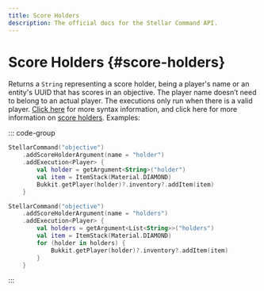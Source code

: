 ```yaml
---
title: Score Holders
description: The official docs for the Stellar Command API.
---
```


# Score Holders {#score-holders}

Returns a `String` representing a score holder, being a player's name or an entity's UUID that has scores in an objective. The player name doesn’t need to belong to an actual player. The executions only run when there is a valid player. [Click here](https://minecraft.wiki/w/Argument_types#minecraft:score_holder) for more syntax information, and click here for more information on [score holders](https://minecraft.fandom.com/wiki/Scoreboard#Objectives). Examples:

::: code-group
```kotlin [Single]
StellarCommand("objective")
    .addScoreHolderArgument(name = "holder")
    .addExecution<Player> {
        val holder = getArgument<String>("holder")
        val item = ItemStack(Material.DIAMOND)
        Bukkit.getPlayer(holder)?.inventory?.addItem(item)
    }
```
```kotlin [Multiple]
StellarCommand("objective")
    .addScoreHolderArgument(name = "holders")
    .addExecution<Player> {
        val holders = getArgument<List<String>>("holders")
        val item = ItemStack(Material.DIAMOND)
        for (holder in holders) {
            Bukkit.getPlayer(holder)?.inventory?.addItem(item)
        }
    }
```
:::